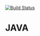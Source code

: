 [![Build Status](https://travis-ci.org/Theerapatpt/JAVA.svg?branch=master)](https://travis-ci.org/Theerapatpt/JAVA)
# JAVA
